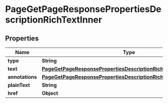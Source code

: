 

# PageGetPageResponsePropertiesDescriptionRichTextInner


## Properties

| Name | Type | Description | Notes |
|------------ | ------------- | ------------- | -------------|
|**type** | **String** |  |  [optional] |
|**text** | [**PageGetPageResponsePropertiesDescriptionRichTextInnerText**](PageGetPageResponsePropertiesDescriptionRichTextInnerText.md) |  |  [optional] |
|**annotations** | [**PageGetPageResponsePropertiesDescriptionRichTextInnerAnnotations**](PageGetPageResponsePropertiesDescriptionRichTextInnerAnnotations.md) |  |  [optional] |
|**plainText** | **String** |  |  [optional] |
|**href** | **Object** |  |  [optional] |



